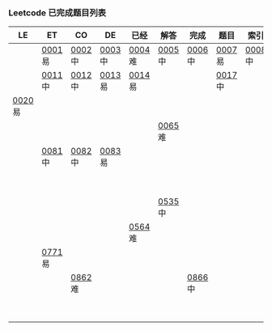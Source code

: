 ### Leetcode 已完成题目列表
| LE | ET | CO | DE | 已经 | 解答 | 完成 | 题目 | 索引 | 列表 |
|----|----|----|----|----|----|----|----|----|----|
| |[0001](done/0001-0100/0001.two-sum.js)易|[0002](done/0001-0100/0002.add-two-numbers.js)中|[0003](done/0001-0100/0003.longest-substring-without-repeating-characters.js)中|[0004](done/0001-0100/0004.median-of-two-sorted-arrays.js)难|[0005](done/0001-0100/0005.longest-palindromic-substring.js)中|[0006](done/0001-0100/0006.zigzag-conversion.js)中|[0007](done/0001-0100/0007.reverse-integer.js)易|[0008](done/0001-0100/0008.string-to-integer-atoi.js)中|[0009](done/0001-0100/0009.palindrome-number.js)易|
| |[0011](done/0001-0100/0011.container-with-most-water.js)中|[0012](done/0001-0100/0012.integer-to-roman.js)中|[0013](done/0001-0100/0013.roman-to-integer.js)易|[0014](done/0001-0100/0014.longest-common-prefix.js)易| | |[0017](done/0001-0100/0017.letter-combinations-of-a-phone-number.js)中| | |
|[0020](done/0001-0100/0020.valid-parentheses.js)易| | | | | | | | |[0029](done/0001-0100/0029.divide-two-integers.js)中|
| | | | | |[0065](done/0001-0100/0065.valid-number.js)难| | | | |
| |[0081](done/0001-0100/0081.search-in-rotated-sorted-array-ii.js)中|[0082](done/0001-0100/0082.remove-duplicates-from-sorted-list-ii.js)中|[0083](done/0001-0100/0083.remove-duplicates-from-sorted-list.js)易| | | | | | |
| | | | | | | | | |[0149](done/0101-0200/0149.max-points-on-a-line.js)难|
| | | | | |[0535](done/0501-0600/0535.encode-and-decode-tinyurl.js)中| | | | |
| | | | |[0564](done/0501-0600/0564.find-the-closest-palindrome.js)难| | | | | |
| |[0771](done/0701-0800/0771.jewels-and-stones.js)易| | | | | | | | |
| | |[0862](done/0801-0900/0862.shortest-subarray-with-sum-at-least-k.js)难| | | |[0866](done/0801-0900/0866.prime-palindrome.js)中| | | |
| | | | | | | | | |[1009](done/1001-1100/1009.complement-of-base-10-integer.js)易|